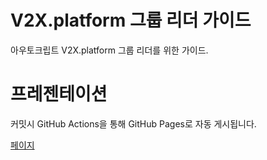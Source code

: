 # V2X.platform 그룹 리더 가이드

아우토크립트 V2X.platform 그룹 리더를 위한 가이드.

# 프레젠테이션
커밋시 GitHub Actions을 통해 GitHub Pages로 자동 게시됩니다.

[페이지](https://woojung3.github.io/new_leader_guide/)